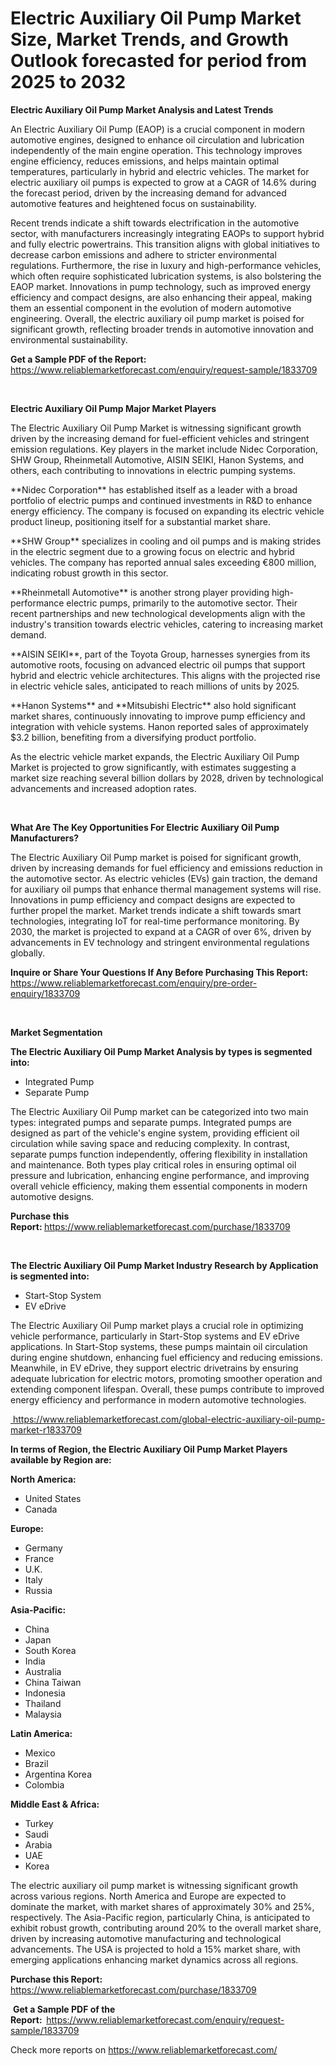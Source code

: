 <p><h1>Electric Auxiliary Oil Pump Market Size, Market Trends, and Growth Outlook forecasted for period from 2025 to 2032</h1></p><p><strong>Electric Auxiliary Oil Pump Market Analysis and Latest Trends</strong></p>
<p><p>An Electric Auxiliary Oil Pump (EAOP) is a crucial component in modern automotive engines, designed to enhance oil circulation and lubrication independently of the main engine operation. This technology improves engine efficiency, reduces emissions, and helps maintain optimal temperatures, particularly in hybrid and electric vehicles. The market for electric auxiliary oil pumps is expected to grow at a CAGR of 14.6% during the forecast period, driven by the increasing demand for advanced automotive features and heightened focus on sustainability.</p><p>Recent trends indicate a shift towards electrification in the automotive sector, with manufacturers increasingly integrating EAOPs to support hybrid and fully electric powertrains. This transition aligns with global initiatives to decrease carbon emissions and adhere to stricter environmental regulations. Furthermore, the rise in luxury and high-performance vehicles, which often require sophisticated lubrication systems, is also bolstering the EAOP market. Innovations in pump technology, such as improved energy efficiency and compact designs, are also enhancing their appeal, making them an essential component in the evolution of modern automotive engineering. Overall, the electric auxiliary oil pump market is poised for significant growth, reflecting broader trends in automotive innovation and environmental sustainability.</p></p>
<p><strong>Get a Sample PDF of the Report:&nbsp;</strong> <a href="https://www.reliablemarketforecast.com/enquiry/request-sample/1833709?utm_campaign=1134&utm_medium=2&utm_source=Github&utm_content=ia&utm_term=01012025&utm_id=electric-auxiliary-oil-pump">https://www.reliablemarketforecast.com/enquiry/request-sample/1833709</a></p>
<p>&nbsp;</p>
<p><strong>Electric Auxiliary Oil Pump Major Market Players</strong></p>
<p><p>The Electric Auxiliary Oil Pump Market is witnessing significant growth driven by the increasing demand for fuel-efficient vehicles and stringent emission regulations. Key players in the market include Nidec Corporation, SHW Group, Rheinmetall Automotive, AISIN SEIKI, Hanon Systems, and others, each contributing to innovations in electric pumping systems.</p><p>**Nidec Corporation** has established itself as a leader with a broad portfolio of electric pumps and continued investments in R&D to enhance energy efficiency. The company is focused on expanding its electric vehicle product lineup, positioning itself for a substantial market share.</p><p>**SHW Group** specializes in cooling and oil pumps and is making strides in the electric segment due to a growing focus on electric and hybrid vehicles. The company has reported annual sales exceeding €800 million, indicating robust growth in this sector.</p><p>**Rheinmetall Automotive** is another strong player providing high-performance electric pumps, primarily to the automotive sector. Their recent partnerships and new technological developments align with the industry's transition towards electric vehicles, catering to increasing market demand.</p><p>**AISIN SEIKI**, part of the Toyota Group, harnesses synergies from its automotive roots, focusing on advanced electric oil pumps that support hybrid and electric vehicle architectures. This aligns with the projected rise in electric vehicle sales, anticipated to reach millions of units by 2025.</p><p>**Hanon Systems** and **Mitsubishi Electric** also hold significant market shares, continuously innovating to improve pump efficiency and integration with vehicle systems. Hanon reported sales of approximately $3.2 billion, benefiting from a diversifying product portfolio.</p><p>As the electric vehicle market expands, the Electric Auxiliary Oil Pump Market is projected to grow significantly, with estimates suggesting a market size reaching several billion dollars by 2028, driven by technological advancements and increased adoption rates.</p></p>
<p>&nbsp;</p>
<p><strong>What Are The Key Opportunities For Electric Auxiliary Oil Pump Manufacturers?</strong></p>
<p><p>The Electric Auxiliary Oil Pump market is poised for significant growth, driven by increasing demands for fuel efficiency and emissions reduction in the automotive sector. As electric vehicles (EVs) gain traction, the demand for auxiliary oil pumps that enhance thermal management systems will rise. Innovations in pump efficiency and compact designs are expected to further propel the market. Market trends indicate a shift towards smart technologies, integrating IoT for real-time performance monitoring. By 2030, the market is projected to expand at a CAGR of over 6%, driven by advancements in EV technology and stringent environmental regulations globally.</p></p>
<p><strong>Inquire or Share Your Questions If Any Before Purchasing This Report:</strong> <a href="https://www.reliablemarketforecast.com/enquiry/pre-order-enquiry/1833709?utm_campaign=1134&utm_medium=2&utm_source=Github&utm_content=ia&utm_term=01012025&utm_id=electric-auxiliary-oil-pump">https://www.reliablemarketforecast.com/enquiry/pre-order-enquiry/1833709</a></p>
<p>&nbsp;</p>
<p><strong>Market Segmentation</strong></p>
<p><strong>The Electric Auxiliary Oil Pump Market Analysis by types is segmented into:</strong></p>
<p><ul><li>Integrated Pump</li><li>Separate Pump</li></ul></p>
<p><p>The Electric Auxiliary Oil Pump market can be categorized into two main types: integrated pumps and separate pumps. Integrated pumps are designed as part of the vehicle's engine system, providing efficient oil circulation while saving space and reducing complexity. In contrast, separate pumps function independently, offering flexibility in installation and maintenance. Both types play critical roles in ensuring optimal oil pressure and lubrication, enhancing engine performance, and improving overall vehicle efficiency, making them essential components in modern automotive designs.</p></p>
<p><strong>Purchase this Report:&nbsp;</strong><a href="https://www.reliablemarketforecast.com/purchase/1833709?utm_campaign=1134&utm_medium=2&utm_source=Github&utm_content=ia&utm_term=01012025&utm_id=electric-auxiliary-oil-pump">https://www.reliablemarketforecast.com/purchase/1833709</a></p>
<p>&nbsp;</p>
<p><strong>The Electric Auxiliary Oil Pump Market Industry Research by Application is segmented into:</strong></p>
<p><ul><li>Start-Stop System</li><li>EV eDrive</li></ul></p>
<p><p>The Electric Auxiliary Oil Pump market plays a crucial role in optimizing vehicle performance, particularly in Start-Stop systems and EV eDrive applications. In Start-Stop systems, these pumps maintain oil circulation during engine shutdown, enhancing fuel efficiency and reducing emissions. Meanwhile, in EV eDrive, they support electric drivetrains by ensuring adequate lubrication for electric motors, promoting smoother operation and extending component lifespan. Overall, these pumps contribute to improved energy efficiency and performance in modern automotive technologies.</p></p>
<p><a href="https://www.reliablemarketforecast.com/global-electric-auxiliary-oil-pump-market-r1833709?utm_campaign=1134&utm_medium=2&utm_source=Github&utm_content=ia&utm_term=01012025&utm_id=electric-auxiliary-oil-pump">&nbsp;https://www.reliablemarketforecast.com/global-electric-auxiliary-oil-pump-market-r1833709</a></p>
<p><strong>In terms of Region, the Electric Auxiliary Oil Pump Market Players available by Region are:</strong></p>
<p>
    <p> <strong> North America: </strong>
        <ul>
            <li>United States</li>
            <li>Canada</li>
        </ul>
        </p> 
    <p> <strong> Europe: </strong>
        <ul>
            <li>Germany</li>
            <li>France</li>
            <li>U.K.</li>
            <li>Italy</li>
            <li>Russia</li>
        </ul>
        </p> 
    <p> <strong> Asia-Pacific: </strong>
        <ul>
            <li>China</li>
            <li>Japan</li>
            <li>South Korea</li>
            <li>India</li>
            <li>Australia</li>
            <li>China Taiwan</li>
            <li>Indonesia</li>
            <li>Thailand</li>
            <li>Malaysia</li>
        </ul>
        </p> 
    <p> <strong> Latin America: </strong>
        <ul>
            <li>Mexico</li>
            <li>Brazil</li>
            <li>Argentina Korea</li>
            <li>Colombia</li>
        </ul>
        </p> 
    <p> <strong> Middle East & Africa: </strong>
        <ul>
            <li>Turkey</li>
            <li>Saudi</li>
            <li>Arabia</li>
            <li>UAE</li>
            <li>Korea</li>
        </ul>
    </p>
    </p>
<p><p>The electric auxiliary oil pump market is witnessing significant growth across various regions. North America and Europe are expected to dominate the market, with market shares of approximately 30% and 25%, respectively. The Asia-Pacific region, particularly China, is anticipated to exhibit robust growth, contributing around 20% to the overall market share, driven by increasing automotive manufacturing and technological advancements. The USA is projected to hold a 15% market share, with emerging applications enhancing market dynamics across all regions.</p></p>
<p><strong>Purchase this Report: </strong><a href="https://www.reliablemarketforecast.com/purchase/1833709?utm_campaign=1134&utm_medium=2&utm_source=Github&utm_content=ia&utm_term=01012025&utm_id=electric-auxiliary-oil-pump">https://www.reliablemarketforecast.com/purchase/1833709</a></p>
<p>&nbsp;<strong>Get a Sample PDF of the Report:&nbsp;&nbsp;</strong><a href="https://www.reliablemarketforecast.com/enquiry/request-sample/1833709?utm_campaign=1134&utm_medium=2&utm_source=Github&utm_content=ia&utm_term=01012025&utm_id=electric-auxiliary-oil-pump">https://www.reliablemarketforecast.com/enquiry/request-sample/1833709</a></p>
<p><strong></strong></p>
<p>Check more reports on <a href="https://www.reliablemarketforecast.com/?utm_campaign=1134&utm_medium=2&utm_source=Github&utm_content=ia&utm_term=01012025&utm_id=electric-auxiliary-oil-pump">https://www.reliablemarketforecast.com/</a></p>